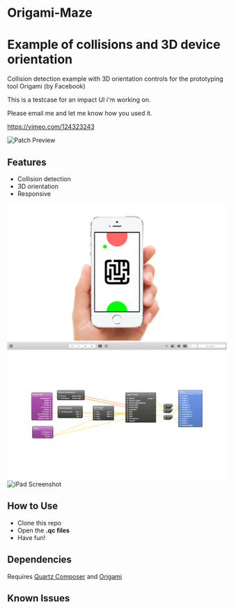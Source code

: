 # Origami-Maze
Example of collisions and 3D device orientation
===========

Collision detection example with 3D orientation controls for the prototyping tool Origami (by Facebook)

This is a testcase for an impact UI i'm working on.

Please email me and let me know how you used it. 

https://vimeo.com/124323243

![Patch Preview](./Screenshots/PatchPreview.png "Patch Preview")

## Features
- Collision detection
- 3D orientation
- Responsive

![iPhone 6 Screenshot](./Screenshots/iPhone6.png "iPhone 6 Screenshot")
![iPhone 6 Landscape Screenshot](./Screenshots/iPhone6Landscape.png "iPhone 6 Landscape Screenshot")
![iPad Screenshot](./Screenshots/iPad.png "iPad Screenshot")

## How to Use
- Clone this repo
- Open the **.qc files**
- Have fun!

## Dependencies
Requires [Quartz Composer](http://adcdownload.apple.com/Developer_Tools/graphics_tools_for_xcode__xcode_6.1/graphicstools_for_xcode_6.1.dmg "Quartz Composer") and [Origami](http://facebook.github.io/origami/download/ "Origami") 

## Known Issues

